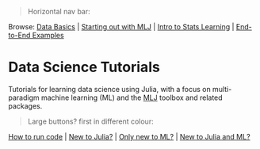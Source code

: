 > Horizontal nav bar:

Browse: 
[Data Basics](categories/data_basics.md) | 
[Starting out with MLJ](categories/starting_out_with_mlj.md) | 
[Intro to Stats Learning](categories/intro_to_stats_learning.md) |
[End-to-End Examples](categories/end_to_end_examples.md)

# Data Science Tutorials

Tutorials for learning data science using Julia, with a focus on multi-paradigm machine
learning (ML) and the
[MLJ](https://alan-turing-institute.github.io/MLJ.jl/dev/) toolbox and
related packages. 

> Large buttons? first in different colour:

[How to run code](redirection/how_to_run_code.md) |
[New to Julia?](redirection/new_to_julia) |
[Only new to ML?](redirection/only_new_to_ml.md) | 
[New to Julia and ML?](redirection/new_to_both.md)

